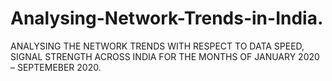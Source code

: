 # Analysing-Network-Trends-in-India.
ANALYSING THE NETWORK TRENDS WITH RESPECT TO DATA SPEED, SIGNAL STRENGTH ACROSS INDIA FOR THE MONTHS OF JANUARY 2020 – SEPTEMEBER 2020.  
